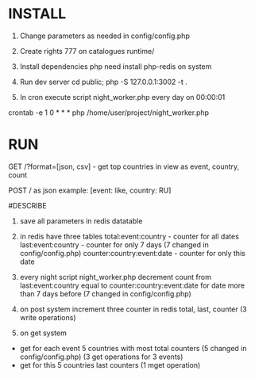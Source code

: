 # INSTALL

1) Change parameters as needed in config/config.php

2) Create rights 777 on catalogues
runtime/

3) Install dependencies 
php need install php-redis on system

4) Run dev server
cd public;  php -S 127.0.0.1:3002 -t .

5) In cron execute script night_worker.php every day on 00:00:01

crontab -e
1 0 * * * php /home/user/project/night_worker.php

# RUN

GET /?format=[json, csv] - get top countries in view as 
event, country, count

POST / as json example: [event: like, country: RU]

#DESCRIBE

1) save all parameters in redis datatable

2) in redis have three tables
total:event:country - counter for all dates
last:event:country - counter for only 7 days (7 changed in config/config.php)
counter:country:event:date - counter for only this date

3) every night script night_worker.php
decrement count from last:event:country equal to counter:country:event:date
for date more than 7 days before (7 changed in config/config.php)

4) on post system increment three counter in redis
total, last, counter 
(3 write operations)

5) on get system 
- get for each event 5 countries with most total counters (5 changed in config/config.php)
(3 get operations for 3 events)
- get for this 5 countries last counters 
(1 mget operation)

 
